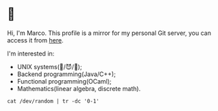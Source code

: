 # 👋
Hi, I'm Marco. This profile is a mirror
for my personal Git server, you can 
access it from [here](https://git.marcocetica.com).

I'm interested in:
- UNIX systems(🐧/😈/🐡);
- Backend programming(Java/C++);
- Functional programming(OCaml);
- Mathematics(linear algebra, discrete math).

`cat /dev/random | tr -dc '0-1'`
